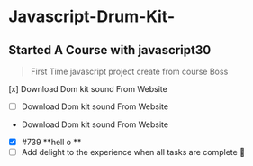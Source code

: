 # Javascript-Drum-Kit-
## Started A Course with javascript30 
>  First Time javascript project create from course Boss

[x] Download Dom kit sound From Website
- [ ] Download Dom kit sound From Website
-  Download Dom kit sound From Website

- [x] #739
**hell o **
- [ ] Add delight to the experience when all tasks are complete :tada: